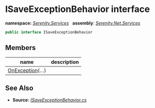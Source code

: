 # ISaveExceptionBehavior interface
**namespace:** *[Serenity.Services](../README.md#serenity.services-namespace)*   **assembly**: *[Serenity.Net.Services](../README.md)*

```csharp
public interface ISaveExceptionBehavior
```

## Members

| name | description |
| --- | --- |
| [OnException](ISaveExceptionBehavior/OnException.md)(…) |  |

## See Also

* **Source:** *[ISaveExceptionBehavior.cs](https://github.com/serenity-is/Serenity/blob/master/src/Serenity.Net.Services/RequestHandlers/Save/ISaveExceptionBehavior.cs)*